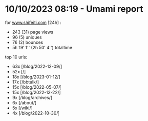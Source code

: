 # 10/10/2023 08:19 - Umami report
for www.shifeiti.com [24h] :

 - 243 (31) page views
 - 96 (5) uniques
 - 76 (2) bounces
 - 5h 19' 1'' (2h 50' 4'') totaltime


top 10 urls:
 - 63x [/blog/2022-12-09/]
 - 52x [/]
 - 18x [/blog/2023-01-12/]
 - 17x [/bbtalk/]
 - 15x [/blog/2022-05-07/]
 - 15x [/blog/2022-12-22/]
 - 9x [/blog/archives/]
 - 6x [/about/]
 - 5x [/wiki/]
 - 4x [/blog/2022-10-30/]


